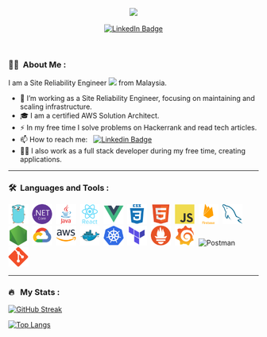 <p align="center"><img src="https://media.giphy.com/media/M9gbBd9nbDrOTu1Mqx/giphy.gif" width="100"/></p>
<p align="center">
<a href="https://www.linkedin.com/in/mrnabilnoh/"><img src="https://img.shields.io/badge/LinkedIn-blue?style=for-the-badge&logo=linkedin&logoColor=white" alt="LinkedIn Badge"></a>
</p>

<p align="center"><img src="https://komarev.com/ghpvc/?username=mrnabilnoh&style=flat-square&color=blue" alt=""></p>

### :man_technologist: &nbsp;About Me :

I am a Site Reliability Engineer <img src="https://media.giphy.com/media/WUlplcMpOCEmTGBtBW/giphy.gif" width="30"> from Malaysia.

- 🔭 I’m working as a Site Reliability Engineer, focusing on maintaining and scaling infrastructure.
- 🎓 I am a certified AWS Solution Architect.
- ⚡ In my free time I solve problems on Hackerrank and read tech articles.
- 📫 How to reach me: &nbsp; [![Linkedin Badge](https://img.shields.io/badge/-Nabil_Noh-blue?style=flat&logo=Linkedin&logoColor=white)](https://www.linkedin.com/in/mrnabilnoh/)
- 👨‍💻 I also work as a full stack developer during my free time, creating applications.

---

### 🛠 &nbsp;Languages and Tools :

<p>
<img src="https://github.com/devicons/devicon/blob/master/icons/go/go-original.svg" title="Go" alt="go" width="40" height="40"/>&nbsp;
<img src="https://github.com/devicons/devicon/blob/master/icons/dotnetcore/dotnetcore-original.svg" title="dotnet core" alt="dotnet core" width="40" height="40"/>&nbsp;
<img src="https://github.com/devicons/devicon/blob/master/icons/java/java-original-wordmark.svg" title="Java" alt="Java" width="40" height="40"/>&nbsp;
<img src="https://github.com/devicons/devicon/blob/master/icons/react/react-original-wordmark.svg" title="React" alt="React" width="40" height="40"/>&nbsp;
<img src="https://github.com/devicons/devicon/blob/master/icons/vuejs/vuejs-original.svg" title="Vue" alt="Vue" width="40" height="40"/>&nbsp;
<img src="https://github.com/devicons/devicon/blob/master/icons/css3/css3-plain-wordmark.svg"  title="CSS3" alt="CSS" width="40" height="40"/>&nbsp;
<img src="https://github.com/devicons/devicon/blob/master/icons/html5/html5-original.svg" title="HTML5" alt="HTML" width="40" height="40"/>&nbsp;
<img src="https://github.com/devicons/devicon/blob/master/icons/javascript/javascript-original.svg" title="JavaScript" alt="JavaScript" width="40" height="40"/>&nbsp;
<img src="https://github.com/devicons/devicon/blob/master/icons/firebase/firebase-plain-wordmark.svg" title="Firebase" alt="Firebase" width="40" height="40"/>&nbsp;
<img src="https://github.com/devicons/devicon/blob/master/icons/mysql/mysql-original.svg" title="MySQL"  alt="MySQL" width="40" height="40"/>&nbsp;
<img src="https://github.com/devicons/devicon/blob/master/icons/nodejs/nodejs-original.svg" title="NodeJS" alt="NodeJS" width="40" height="40"/>&nbsp;
<img src="https://github.com/devicons/devicon/blob/master/icons/googlecloud/googlecloud-original.svg" title="Google Cloud Platform" alt="Google Cloud Platform" width="40" height="40"/>&nbsp;
<img src="https://github.com/devicons/devicon/blob/master/icons/amazonwebservices/amazonwebservices-original-wordmark.svg" title="Amazon Web Services" alt="Amazon Web Services" width="40" height="40"/>&nbsp;
<img src="https://github.com/devicons/devicon/blob/master/icons/docker/docker-original.svg" title="Docker" alt="Docker" width="40" height="40"/>&nbsp;
<img src="https://github.com/devicons/devicon/blob/master/icons/kubernetes/kubernetes-plain.svg" title="Kubernetes" alt="Kubernetes" width="40" height="40"/>&nbsp;
<img src="https://github.com/devicons/devicon/blob/master/icons/terraform/terraform-original.svg" title="Terraform" alt="Terraform" width="40" height="40"/>&nbsp;
<img src="https://github.com/devicons/devicon/blob/master/icons/prometheus/prometheus-original.svg" title="Prometheus" alt="Prometheus" width="40" height="40"/>&nbsp;
<img src="https://github.com/devicons/devicon/blob/master/icons/grafana/grafana-original.svg" title="Grafana" alt="Grafana" width="40" height="40"/>&nbsp;
<img src="https://www.vectorlogo.zone/logos/getpostman/getpostman-icon.svg" title="Postman"  alt="Postman" width="40" height="40"/>&nbsp;
<img src="https://github.com/devicons/devicon/blob/master/icons/git/git-original.svg" title="Git" **alt="Git" width="40" height="40"/>&nbsp;
</p>

---

### 🔥 &nbsp; My Stats :
[![GitHub Streak](http://github-readme-streak-stats.herokuapp.com?user=mrnabilnoh&theme=dark&background=000000)](https://git.io/streak-stats)

[![Top Langs](https://github-readme-stats.vercel.app/api/top-langs/?username=mrnabilnoh&layout=compact&theme=vision-friendly-dark)](https://github.com/anuraghazra/github-readme-stats)
